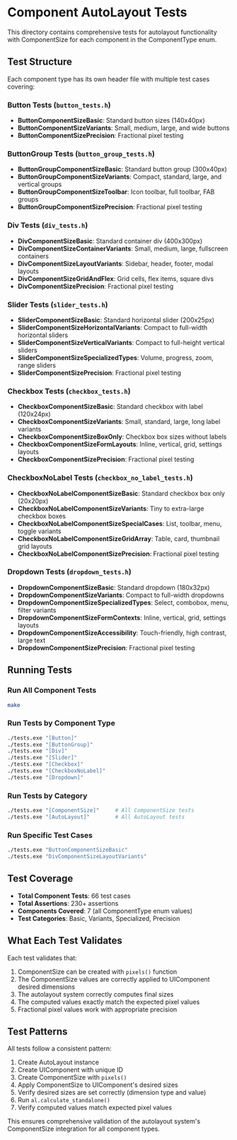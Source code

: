 # Component AutoLayout Tests

This directory contains comprehensive tests for autolayout functionality with ComponentSize for each component in the ComponentType enum.

## Test Structure

Each component type has its own header file with multiple test cases covering:

### Button Tests (`button_tests.h`)
- **ButtonComponentSizeBasic**: Standard button sizes (140x40px)
- **ButtonComponentSizeVariants**: Small, medium, large, and wide buttons
- **ButtonComponentSizePrecision**: Fractional pixel testing

### ButtonGroup Tests (`button_group_tests.h`)
- **ButtonGroupComponentSizeBasic**: Standard button group (300x40px)
- **ButtonGroupComponentSizeVariants**: Compact, standard, large, and vertical groups
- **ButtonGroupComponentSizeToolbar**: Icon toolbar, full toolbar, FAB groups
- **ButtonGroupComponentSizePrecision**: Fractional pixel testing

### Div Tests (`div_tests.h`)
- **DivComponentSizeBasic**: Standard container div (400x300px)
- **DivComponentSizeContainerVariants**: Small, medium, large, fullscreen containers
- **DivComponentSizeLayoutVariants**: Sidebar, header, footer, modal layouts
- **DivComponentSizeGridAndFlex**: Grid cells, flex items, square divs
- **DivComponentSizePrecision**: Fractional pixel testing

### Slider Tests (`slider_tests.h`)
- **SliderComponentSizeBasic**: Standard horizontal slider (200x25px)
- **SliderComponentSizeHorizontalVariants**: Compact to full-width horizontal sliders
- **SliderComponentSizeVerticalVariants**: Compact to full-height vertical sliders
- **SliderComponentSizeSpecializedTypes**: Volume, progress, zoom, range sliders
- **SliderComponentSizePrecision**: Fractional pixel testing

### Checkbox Tests (`checkbox_tests.h`)
- **CheckboxComponentSizeBasic**: Standard checkbox with label (120x24px)
- **CheckboxComponentSizeVariants**: Small, standard, large, long label variants
- **CheckboxComponentSizeBoxOnly**: Checkbox box sizes without labels
- **CheckboxComponentSizeFormLayouts**: Inline, vertical, grid, settings layouts
- **CheckboxComponentSizePrecision**: Fractional pixel testing

### CheckboxNoLabel Tests (`checkbox_no_label_tests.h`)
- **CheckboxNoLabelComponentSizeBasic**: Standard checkbox box only (20x20px)
- **CheckboxNoLabelComponentSizeVariants**: Tiny to extra-large checkbox boxes
- **CheckboxNoLabelComponentSizeSpecialCases**: List, toolbar, menu, toggle variants
- **CheckboxNoLabelComponentSizeGridArray**: Table, card, thumbnail grid layouts
- **CheckboxNoLabelComponentSizePrecision**: Fractional pixel testing

### Dropdown Tests (`dropdown_tests.h`)
- **DropdownComponentSizeBasic**: Standard dropdown (180x32px)
- **DropdownComponentSizeVariants**: Compact to full-width dropdowns
- **DropdownComponentSizeSpecializedTypes**: Select, combobox, menu, filter variants
- **DropdownComponentSizeFormContexts**: Inline, vertical, grid, settings layouts
- **DropdownComponentSizeAccessibility**: Touch-friendly, high contrast, large text
- **DropdownComponentSizePrecision**: Fractional pixel testing

## Running Tests

### Run All Component Tests
```bash
make
```

### Run Tests by Component Type
```bash
./tests.exe "[Button]"
./tests.exe "[ButtonGroup]"
./tests.exe "[Div]"
./tests.exe "[Slider]"
./tests.exe "[Checkbox]"
./tests.exe "[CheckboxNoLabel]"
./tests.exe "[Dropdown]"
```

### Run Tests by Category
```bash
./tests.exe "[ComponentSize]"     # All ComponentSize tests
./tests.exe "[AutoLayout]"        # All AutoLayout tests
```

### Run Specific Test Cases
```bash
./tests.exe "ButtonComponentSizeBasic"
./tests.exe "DivComponentSizeLayoutVariants"
```

## Test Coverage

- **Total Component Tests**: 66 test cases
- **Total Assertions**: 230+ assertions
- **Components Covered**: 7 (all ComponentType enum values)
- **Test Categories**: Basic, Variants, Specialized, Precision

## What Each Test Validates

Each test validates that:
1. ComponentSize can be created with `pixels()` function
2. The ComponentSize values are correctly applied to UIComponent desired dimensions
3. The autolayout system correctly computes final sizes
4. The computed values exactly match the expected pixel values
5. Fractional pixel values work with appropriate precision

## Test Patterns

All tests follow a consistent pattern:
1. Create AutoLayout instance
2. Create UIComponent with unique ID
3. Create ComponentSize with `pixels()` 
4. Apply ComponentSize to UIComponent's desired sizes
5. Verify desired sizes are set correctly (dimension type and value)
6. Run `al.calculate_standalone()` 
7. Verify computed values match expected pixel values

This ensures comprehensive validation of the autolayout system's ComponentSize integration for all component types.